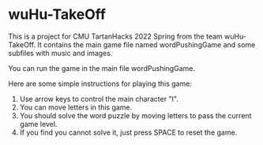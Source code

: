 # wuHu-TakeOff
This is a project for CMU TartanHacks 2022 Spring from the team wuHu-TakeOff.
It contains the main game file named wordPushingGame and some subfiles with music and images.

You can run the game in the main file wordPushingGame.

Here are some simple instructions for playing this game:
1. Use arrow keys to control the main character "I".
2. You can move letters in this game.
3. You should solve the word puzzle by moving letters to pass the current game level.
4. If you find you cannot solve it, just press SPACE to reset the game.

